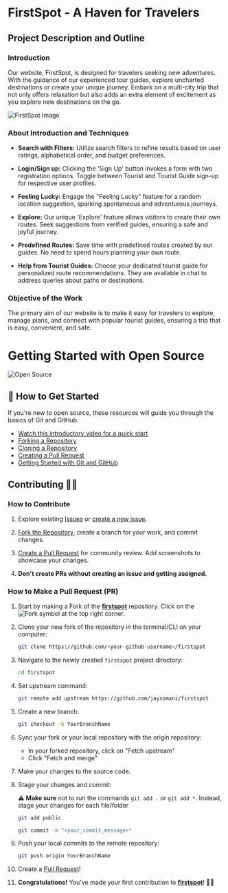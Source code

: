 # FirstSpot - A Haven for Travelers

## Project Description and Outline

### Introduction

Our website, FirstSpot, is designed for travelers seeking new adventures. With the guidance of our experienced tour guides, explore uncharted destinations or create your unique journey. Embark on a multi-city trip that not only offers relaxation but also adds an extra element of excitement as you explore new destinations on the go.

![FirstSpot Image](https://user-images.githubusercontent.com/69755312/194810054-c785c9b6-4dea-46b8-86e6-c19b090de964.png)

### About Introduction and Techniques

- **Search with Filters:** Utilize search filters to refine results based on user ratings, alphabetical order, and budget preferences.

- **Login/Sign up:** Clicking the 'Sign Up' button invokes a form with two registration options. Toggle between Tourist and Tourist Guide sign-up for respective user profiles.

- **Feeling Lucky:** Engage the "Feeling Lucky" feature for a random location suggestion, sparking spontaneous and adventurous journeys.

- **Explore:** Our unique 'Explore' feature allows visitors to create their own routes. Seek suggestions from verified guides, ensuring a safe and joyful journey.

- **Predefined Routes:** Save time with predefined routes created by our guides. No need to spend hours planning your own route.

- **Help from Tourist Guides:** Choose your dedicated tourist guide for personalized route recommendations. They are available in chat to address queries about paths or destinations.

### Objective of the Work

The primary aim of our website is to make it easy for travelers to explore, manage plans, and connect with popular tourist guides, ensuring a trip that is easy, convenient, and safe.




# Getting Started with Open Source

![Open Source](https://github.com/Vi1234sh12/Face-X/blob/master/.github/Assests/isometric.png)

## 🚀 How to Get Started

If you're new to open source, these resources will guide you through the basics of Git and GitHub.

- [Watch this introductory video for a quick start](https://youtu.be/SYtPC9tHYyQ)
- [Forking a Repository](https://help.github.com/en/github/getting-started-with-github/fork-a-repo)
- [Cloning a Repository](https://help.github.com/en/desktop/contributing-to-projects/creating-a-pull-request)
- [Creating a Pull Request](https://opensource.com/article/19/7/create-pull-request-github)
- [Getting Started with Git and GitHub](https://towardsdatascience.com/getting-started-with-git-and-github-6fcd0f2d4ac6)

## Contributing 👨‍💻 

### How to Contribute

1. Explore existing [Issues](https://github.com/jaysomani/firstspot/issues) or [create a new issue](https://github.com/jaysomani/firstspot/issues/new/choose).
   
2. [Fork the Repository](https://github.com/jaysomani/firstspot/fork), create a branch for your work, and commit changes.

3. [Create a Pull Request](https://github.com/jaysomani/firstspot/compare) for community review. Add screenshots to showcase your changes.

4. **Don't create PRs without creating an issue and getting assigned.**

### How to Make a Pull Request (PR)

1. Start by making a Fork of the [**firstspot**](https://github.com/jaysomani/firstspot/fork) repository. Click on the ![Fork symbol](https://i.imgur.com/G4z1kEe.png) at the top right corner.

2. Clone your new fork of the repository in the terminal/CLI on your computer:

    ```bash
    git clone https://github.com/<your-github-username>/firstspot
    ```

3. Navigate to the newly created `firstspot` project directory:

    ```bash
    cd firstspot
    ```

4. Set upstream command:

    ```bash
    git remote add upstream https://github.com/jaysomani/firstspot
    ```

5. Create a new branch:

    ```bash
    git checkout -b YourBranchName
    ```

6. Sync your fork or your local repository with the origin repository:

    - In your forked repository, click on "Fetch upstream"
    - Click "Fetch and merge"

7. Make your changes to the source code.

8. Stage your changes and commit:

    ⚠️ **Make sure** not to run the commands `git add .` or `git add *`. Instead, stage your changes for each file/folder

    ```bash
    git add public
    ```

    ```bash
    git commit -m "<your_commit_message>"
    ```

9. Push your local commits to the remote repository:

    ```bash
    git push origin YourBranchName
    ```

10. Create a [Pull Request](https://help.github.com/en/github/collaborating-with-issues-and-pull-requests/creating-a-pull-request)!

11. **Congratulations!** You've made your first contribution to [**firstspot**](https://github.com/jaysomani/firstspot/graphs/contributors)! 🙌🏼